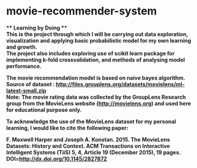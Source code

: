 # movie-recommender-system  
<b/> ** Learning by Doing **    
This is the project through which I will be carrying out data exploration, visualization and applying basic probabilistic model for my own learning and growth.  
  The project also includes exploring use of scikit learn package for implementing k-fold crossvalidation, and methods of analysing model performance.

The movie recommendation model is based on naive bayes algorithm.   
Source of dataset : http://files.grouplens.org/datasets/movielens/ml-latest-small.zip   
Note: The movie rating data was collected by the GroupLens Research group from the MovieLens website (http://movielens.org) and used here for educational purpose only.


To acknowledge the use of the MovieLens dataset for my personal learning, I would like to cite the following paper:

F. Maxwell Harper and Joseph A. Konstan. 2015. The MovieLens Datasets: History and Context. ACM Transactions on Interactive Intelligent Systems (TiiS) 5, 4, Article 19 (December 2015), 19 pages. DOI=http://dx.doi.org/10.1145/2827872
